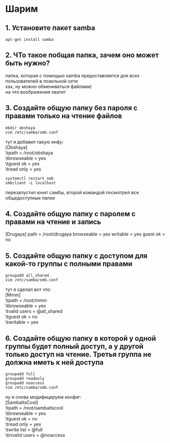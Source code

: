 
# Шарим


## 1. Установите пакет samba
```
apt-get install samba
```
## 2. ЧТо такое побщая папка, зачем оно может быть нужно?
папка, которая с помощью samba предоставляется для всех пользователей в лоакльной сети  
хах, ну можно обмениваться файлами)  
на что воображения хватит
## 3. Создайте общую папку без пароля с правами только на чтение файлов
```
mkdir obshaya
vim /etc/samba/smb.conf
```
тут я добавил такую инфу:  
\[Obshaya]  
\tpath = /root/obshaya  
\tbrowseable = yes  
\tguest ok = yes  
\tread only = yes  
```
systemctl restart smb
smbclient -L localhost
```
перезапустил юнит самбы, второй командой посмотрел все общедоступные папки
## 4. Создайте общую папку с паролем с правами на чтение и запись
\[Drugaya]
	path = /root/drugaya
	browseable = yes
	writable = yes
	guest ok = no
## 5. Создайте общую папку с доступом для какой-то группы с полными правами
```
groupadd all_shared
vim /etc/samba/smb.conf
```
тут я сделал вот что:  
\[Mmm]  
\tpath = /root/mmm  
\tbrowseable = yes  
\tvalid users = @all_shared  
\tguest ok = no  
\twritable = yes
## 6. Создайте общую папку в которой у одной группы будет полный доступ, а у другой только доступ на чтение. Третья группа не должна иметь к ней доступа
```
groupadd full
groupadd readonly
groupadd noaccess
vim /etc/samba/smb.conf
```
ну и снова модифицируем конфиг:  
\[SambaItsCool]  
\tpath = /root/sambaitscool  
\tbrowseable = yes  
\tguest ok = no  
\tread only = yes  
\twrite list = @full  
\tinvalid users = @noaccess  


